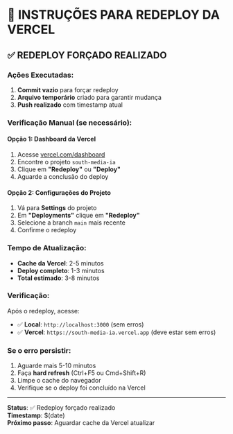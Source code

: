 # 🚀 INSTRUÇÕES PARA REDEPLOY DA VERCEL

## ✅ **REDEPLOY FORÇADO REALIZADO**

### **Ações Executadas:**
1. **Commit vazio** para forçar redeploy
2. **Arquivo temporário** criado para garantir mudança
3. **Push realizado** com timestamp atual

### **Verificação Manual (se necessário):**

#### **Opção 1: Dashboard da Vercel**
1. Acesse [vercel.com/dashboard](https://vercel.com/dashboard)
2. Encontre o projeto `south-media-ia`
3. Clique em **"Redeploy"** ou **"Deploy"**
4. Aguarde a conclusão do deploy

#### **Opção 2: Configurações do Projeto**
1. Vá para **Settings** do projeto
2. Em **"Deployments"** clique em **"Redeploy"**
3. Selecione a branch `main` mais recente
4. Confirme o redeploy

### **Tempo de Atualização:**
- **Cache da Vercel**: 2-5 minutos
- **Deploy completo**: 1-3 minutos
- **Total estimado**: 3-8 minutos

### **Verificação:**
Após o redeploy, acesse:
- ✅ **Local**: `http://localhost:3000` (sem erros)
- ✅ **Vercel**: `https://south-media-ia.vercel.app` (deve estar sem erros)

### **Se o erro persistir:**
1. Aguarde mais 5-10 minutos
2. Faça **hard refresh** (Ctrl+F5 ou Cmd+Shift+R)
3. Limpe o cache do navegador
4. Verifique se o deploy foi concluído na Vercel

---

**Status**: ✅ Redeploy forçado realizado  
**Timestamp**: $(date)  
**Próximo passo**: Aguardar cache da Vercel atualizar
